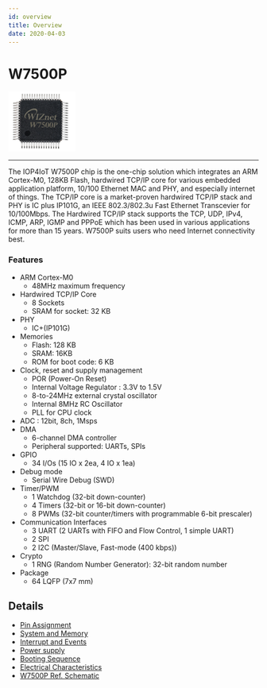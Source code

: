 ```yaml
---
id: overview
title: Overview
date: 2020-04-03
---
```


# W7500P
![Figure 1 W7500 Chip](/img/products/w7500p/20150908_171109.png)

----

The IOP4IoT W7500P chip is the one-chip solution which integrates an ARM Cortex-M0, 128KB Flash, hardwired TCP/IP core for various embedded application platform, 10/100 Ethernet MAC and PHY, and especially internet of things.
The TCP/IP core is a market-proven hardwired TCP/IP stack and PHY is IC plus IP101G, an IEEE 802.3/802.3u Fast Ethernet Transcevier for 10/100Mbps. The Hardwired TCP/IP stack supports the TCP, UDP, IPv4, ICMP, ARP, IGMP and PPPoE which has been used in various applications for more than 15 years. W7500P suits users who need Internet connectivity best.

### Features
* ARM Cortex-M0
  * 48MHz maximum frequency
* Hardwired TCP/IP Core
    * 8 Sockets
    * SRAM for socket: 32 KB
* PHY
    * IC+(IP101G)
* Memories
  * Flash: 128 KB
  * SRAM: 16KB
  * ROM for boot code: 6 KB
* Clock, reset and supply management
	* POR (Power-On Reset)
	* Internal Voltage Regulator : 3.3V to 1.5V
	* 8-to-24MHz external crystal oscillator
	* Internal 8MHz RC Oscillator
	* PLL for CPU clock
* ADC : 12bit, 8ch, 1Msps
* DMA
    * 6-channel DMA controller
    * Peripheral supported: UARTs, SPIs
* GPIO
    * 34 I/Os (15 IO x 2ea, 4 IO x 1ea)
* Debug mode
    * Serial Wire Debug (SWD)
* Timer/PWM
	* 1 Watchdog (32-bit down-counter)
	* 4 Timers (32-bit or 16-bit down-counter)
	* 8 PWMs (32-bit counter/timers with programmable 6-bit prescaler)
* Communication Interfaces
    * 3 UART (2 UARTs with FIFO and Flow Control, 1 simple UART)
    * 2 SPI
    * 2 I2C (Master/Slave, Fast-mode (400 kbps))
* Crypto
    * 1 RNG (Random Number Generator): 32-bit random number
* Package
    * 64 LQFP (7x7 mm)


## Details
- [Pin Assignment](Pin-Assignment.md)
- [System and Memory](System-and-Memory.md)
- [Interrupt and Events](Interrupt-and-Event.md)
- [Power supply](Power-Supply.md)
- [Booting Sequence](Booting-Sequence.md)
- [Electrical Characteristics](Electrical-Characteristics.md)
- [W7500P Ref. Schematic](W7500P-Ref.Schematic.md)
